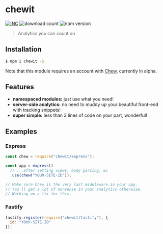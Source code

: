 # chewit

[![INC](https://img.shields.io/badge/%F0%9F%92%A1-IdeasNeverCease/chewit-07d0eb.svg?style=flat-square)](https://git.inc.sh/IdeasNeverCease/chewit) ![download count](https://img.shields.io/npm/dt/chewit.svg?style=flat-square) ![npm version](https://img.shields.io/npm/v/chewit.svg?style=flat-square)

> Analytics you can count on



## Installation

```bash
$ npm i chewit -S
```

Note that this module requires an account with [Chew](https://chew.sh), currently in alpha.



## Features

- **namespaced modules:** just use what you need!
- **server-side analytics:** no need to muddy up your beautiful front-end with tracking snippets!
- **super simple:** less than 3 lines of code on your part, wonderful!



## Examples

### Express

```js
const chew = require("chewit/express");

const app = express()
  // ...after setting views, body parsing, &c
  .use(chew("YOUR-SITE-ID"));

// Make sure Chew is the very last middleware in your app.
// You'll get a lot of nonsense in your analytics otherwise.
// Working on a fix for this.
```

### Fastify

```js
fastify.register(require("chewit/fastify"), {
  id: "YOUR-SITE-ID"
});
```
